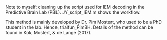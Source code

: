 Note to myself: cleaning up the script used for IEM decoding in the Predictive Brain Lab (PBL). JY_script_IEM.m shows the workflow.

This method is mainly developed by Dr. Pim Mostert, who used to be a PhD student in the lab. Hence, trialfun_PimBH.
Details of the method can be found in Kok, Mostert, & de Lange (2017). 

